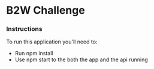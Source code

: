 # B2W Challenge

### Instructions

To run this application you'll need to:

- Run npm install
- Use npm start to the both the app and the api running




